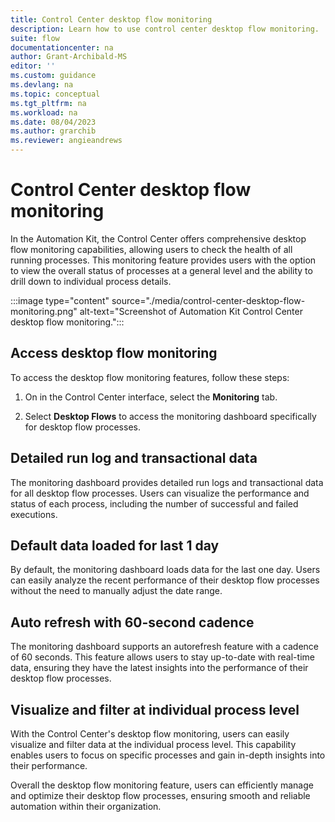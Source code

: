 ```yaml
---
title: Control Center desktop flow monitoring
description: Learn how to use control center desktop flow monitoring.
suite: flow
documentationcenter: na
author: Grant-Archibald-MS
editor: ''
ms.custom: guidance
ms.devlang: na
ms.topic: conceptual
ms.tgt_pltfrm: na
ms.workload: na
ms.date: 08/04/2023
ms.author: grarchib
ms.reviewer: angieandrews
---
```


# Control Center desktop flow monitoring

In the Automation Kit, the Control Center offers comprehensive desktop flow monitoring capabilities, allowing users to check the health of all running processes. This monitoring feature provides users with the option to view the overall status of processes at a general level and the ability to drill down to individual process details.

:::image type="content" source="./media/control-center-desktop-flow-monitoring.png" alt-text="Screenshot of Automation Kit Control Center desktop flow monitoring.":::

## Access desktop flow monitoring

To access the desktop flow monitoring features, follow these steps:

1. On in the Control Center interface, select the **Monitoring** tab.

1. Select **Desktop Flows** to access the monitoring dashboard specifically for desktop flow processes.

## Detailed run log and transactional data

The monitoring dashboard provides detailed run logs and transactional data for all desktop flow processes. Users can visualize the performance and status of each process, including the number of successful and failed executions.

## Default data loaded for last 1 day

By default, the monitoring dashboard loads data for the last one day. Users can easily analyze the recent performance of their desktop flow processes without the need to manually adjust the date range.

## Auto refresh with 60-second cadence

The monitoring dashboard supports an autorefresh feature with a cadence of 60 seconds. This feature allows users to stay up-to-date with real-time data, ensuring they have the latest insights into the performance of their desktop flow processes.

## Visualize and filter at individual process level

With the Control Center's desktop flow monitoring, users can easily visualize and filter data at the individual process level. This capability enables users to focus on specific processes and gain in-depth insights into their performance.

Overall the desktop flow monitoring feature, users can efficiently manage and optimize their desktop flow processes, ensuring smooth and reliable automation within their organization.
